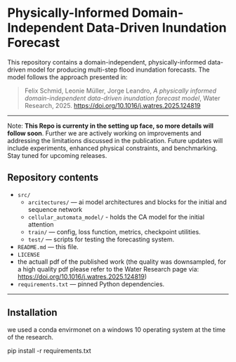# Physically-Informed Domain-Independent Data-Driven Inundation Forecast

This repository contains a domain-independent, physically-informed data-driven model for producing multi-step flood inundation forecasts. The model follows the approach presented in:

> Felix Schmid, Leonie Müller, Jorge Leandro, *A physically informed domain-independent data-driven inundation forecast model*, Water Research, 2025. https://doi.org/10.1016/j.watres.2025.124819
---

Note: **This Repo is currenty in the setting up face, so more details will follow soon**. Further we are actively working on improvements and addressing the limitations discussed in the publication.
Future updates will include experiments, enhanced physical constraints, and benchmarking.
Stay tuned for upcoming releases.

## Repository contents

- `src/`
  - `arcitectures/` — ai model architectures and blocks for the initial and sequence network
  - `cellular_automata_model/` - holds the CA model for the initial attention
  - `train/` — config, loss function, metrics, checkpoint utilities.
  - `test/`  — scripts for testing the forecasting system.
- `README.md` — this file.
- `LICENSE`
-  the actuall pdf of the published work (the quality was downsampled, for a high quality pdf please refer to the Water Research page via: https://doi.org/10.1016/j.watres.2025.124819) 
- `requirements.txt` — pinned Python dependencies.
  
---

## Installation
we used a conda envirmonet on a windows 10 operating system at the time of the research. 

pip install -r requirements.txt
